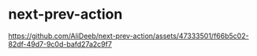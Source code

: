 # next-prev-action

https://github.com/AliDeeb/next-prev-action/assets/47333501/f66b5c02-82df-49d7-9c0d-bafd27a2c9f7


